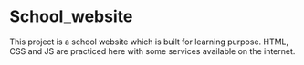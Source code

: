 # School_website
 This project is a school website which is built for learning purpose. HTML, CSS and JS are practiced here with some services available on the internet.
